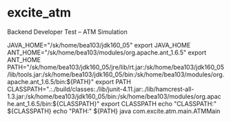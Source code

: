 excite_atm
==========

Backend Developer Test – ATM Simulation


JAVA_HOME="/sk/home/bea103/jdk160_05"
export  JAVA_HOME
ANT_HOME="/sk/home/bea103/modules/org.apache.ant_1.6.5"
export ANT_HOME
PATH="/sk/home/bea103/jdk160_05/jre/lib/rt.jar:/sk/home/bea103/jdk160_05/lib/tools.jar:/sk/home/bea103/jdk160_05/bin:/sk/home/bea103/modules/org.apache.ant_1.6.5/bin:${PATH}"
export PATH 
CLASSPATH=".:./build/classes:./lib/junit-4.11.jar:./lib/hamcrest-all-1.3.jar:/sk/home/bea103/jdk160_05/bin:/sk/home/bea103/modules/org.apache.ant_1.6.5/bin:${CLASSPATH}"
export CLASSPATH
echo "CLASSPATH:" ${CLASSPATH}
echo "PATH:" ${PATH}
java com.excite.atm.main.ATMMain

